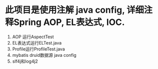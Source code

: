 # 此项目是使用注解 java config,  详细注释Spring AOP, EL表达式, IOC. 
1. AOP 运行AspectTest
2. EL表达式运行ELTest.java
3. Profile运行ProfileTest.java
20. mybatis druid数据源 java config
21. slf4j和log4j2
